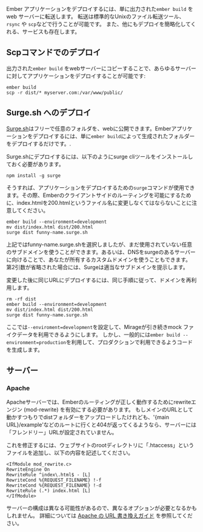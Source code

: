 Ember アプリケーションをデプロイするには、単に出力された`ember build` をweb サーバーに転送します。 転送は標準的なUnixのファイル転送ツール、`rsync` や `scp`などで行うことが可能です。 また、他にもデプロイを簡略化してくれる、サービスも存在します。

## Scpコマンドでのデプロイ

出力された`ember build` をwebサーバーにコピーすることで、あらゆるサーバーに対してアプリケーションをデプロイすることが可能です:

```shell
ember build
scp -r dist/* myserver.com:/var/www/public/
```

## Surge.sh へのデプロイ

[ Surge.sh](http://surge.sh/)はフリーで任意のフォルダを、webに公開できます。Emberアプリケーションをデプロイするには、単に`ember build`によって生成されたフォルダーをデプロイするだけです。.

Surge.shにデプロイするには、以下のようにsurge cliツールをインストールしておく必要があります。

```shell
npm install -g surge
```

そうすれば、アプリケーションをデプロイするための`surge`コマンドが使用できます。その際、Emberのクライアントサイドのルーティングを可能にするために、index.htmlを200.htmlというファイル名に変更しなくてはならないことに注意してください。

```shell
ember build --environment=development
mv dist/index.html dist/200.html
surge dist funny-name.surge.sh
```

上記ではfunny-name.surge.shを選択しましたが、まだ使用されていない任意のサブドメインを使うことができます。あるいは、DNSをsurgeのあるサーバーに向けることで、あなたが所有するカスタムドメインを使うこともできます。 第2引数が省略された場合には、Surgeは適当なサブドメインを提示します。

変更した後に同じURLにデプロイするには、同じ手順に従って、ドメインを再利用します。

```shell
rm -rf dist
ember build --environment=development
mv dist/index.html dist/200.html
surge dist funny-name.surge.sh
```

ここでは`--enviroment=development`を設定して、Mirageが引き続きmock ファイクデータを利用できるようにします。 しかし、一般的には`ember build --environment=production`を利用して、プロダクションで利用できるようコードを生成します。

## サーバー

### Apache

Apacheサーバーでは、Emberのルーティングが正しく動作するためにrewriteエンジン (mod-rewrite) を有効にする必要があります。 もしメインのURLとして動かすつもりでdistフォルダーをアップロードしたけれども、'{main URL}/example'などのルートに行くと404が返ってくるようなら、サーバーには「フレンドリー」URLが設定されていません。

これを修正するには、ウェブサイトのrootディレクトリに「.htaccess」というファイルを追加し、以下の内容を記述してください。

```text
<IfModule mod_rewrite.c>
RewriteEngine On
RewriteRule ^index\.html$ - [L]
RewriteCond %{REQUEST_FILENAME} !-f
RewriteCond %{REQUEST_FILENAME} !-d
RewriteRule (.*) index.html [L]
</IfModule>
```

サーバーの構成は異なる可能性があるので、異なるオプションが必要となるかもしれません。 詳細については [Apache の URL 書き換えガイド](http://httpd.apache.org/docs/2.0/misc/rewriteguide.html) を参照してください。
